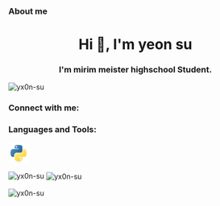 
### About me
<h1 align="center">Hi 👋, I'm yeon su</h1>
<h3 align="center">I'm mirim meister highschool Student.</h3>

<p align="left"> <img src="https://komarev.com/ghpvc/?username=yx0n-su&label=Profile%20views&color=0e75b6&style=flat" alt="yx0n-su" /> </p>

<h3 align="left">Connect with me:</h3>
<p align="left">
</p>

<h3 align="left">Languages and Tools:</h3>
<p align="left"> <a href="https://www.python.org" target="_blank" rel="noreferrer"> <img src="https://raw.githubusercontent.com/devicons/devicon/master/icons/python/python-original.svg" alt="python" width="40" height="40"/> </a> </p>

<p><img align="left" src="https://github-readme-stats.vercel.app/api/top-langs?username=yx0n-su&show_icons=true&locale=en&layout=compact" alt="yx0n-su" /></p>

<p>&nbsp;<img align="center" src="https://github-readme-stats.vercel.app/api?username=yx0n-su&show_icons=true&locale=en" alt="yx0n-su" /></p>

<p><img align="center" src="https://github-readme-streak-stats.herokuapp.com/?user=yx0n-su&" alt="yx0n-su" /></p>
